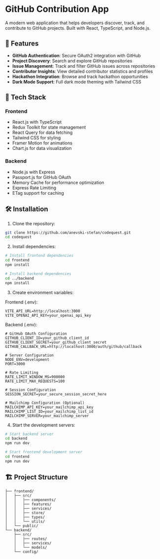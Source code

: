 # GitHub Contribution App

A modern web application that helps developers discover, track, and contribute to GitHub projects. Built with React, TypeScript, and Node.js.

## 🌟 Features

- **GitHub Authentication**: Secure OAuth2 integration with GitHub
- **Project Discovery**: Search and explore GitHub repositories
- **Issue Management**: Track and filter GitHub issues across repositories
- **Contributor Insights**: View detailed contributor statistics and profiles
- **Hackathon Integration**: Browse and track hackathon opportunities
- **Dark Mode Support**: Full dark mode theming with Tailwind CSS

## 🚀 Tech Stack

### Frontend
- React.js with TypeScript
- Redux Toolkit for state management
- React Query for data fetching
- Tailwind CSS for styling
- Framer Motion for animations
- Chart.js for data visualization

### Backend
- Node.js with Express
- Passport.js for GitHub OAuth
- Memory Cache for performance optimization
- Express Rate Limiting
- ETag support for caching

## 🛠️ Installation

1. Clone the repository:
```bash
git clone https://github.com/anevski-stefan/codequest.git
cd codequest
```

2. Install dependencies:
```bash
# Install frontend dependencies
cd frontend
npm install

# Install backend dependencies
cd ../backend
npm install
```

3. Create environment variables:

Frontend (.env):
```env
VITE_API_URL=http://localhost:3000
VITE_OPENAI_API_KEY=your_openai_api_key
```

Backend (.env):
```env
# GitHub OAuth Configuration
GITHUB_CLIENT_ID=your_github_client_id
GITHUB_CLIENT_SECRET=your_github_client_secret
GITHUB_CALLBACK_URL=http://localhost:3000/auth/github/callback

# Server Configuration
NODE_ENV=development
PORT=3000

# Rate Limiting
RATE_LIMIT_WINDOW_MS=900000
RATE_LIMIT_MAX_REQUESTS=100

# Session Configuration
SESSION_SECRET=your_secure_session_secret_here

# Mailchimp Configuration (Optional)
MAILCHIMP_API_KEY=your_mailchimp_api_key
MAILCHIMP_LIST_ID=your_mailchimp_list_id
MAILCHIMP_SERVER=your_mailchimp_server
```

4. Start the development servers:
```bash
# Start backend server
cd backend
npm run dev

# Start frontend development server
cd frontend
npm run dev
```

## 🏗️ Project Structure

```
├── frontend/
│   ├── src/
│   │   ├── components/
│   │   ├── features/
│   │   ├── services/
│   │   ├── store/
│   │   ├── types/
│   │   └── utils/
│   └── public/
└── backend/
    ├── src/
    │   ├── routes/
    │   ├── services/
    │   └── models/
    └── config/
```





